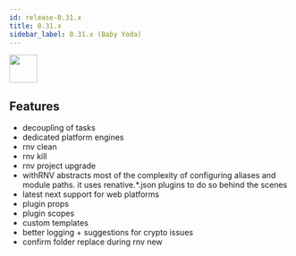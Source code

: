 ```yaml
---
id: release-0.31.x
title: 0.31.x
sidebar_label: 0.31.x (Baby Yoda)
---
```


<img src="https://renative.org/img/ic_notes.png" width=50 height=50 />

## Features

- decoupling of tasks
- dedicated platform engines
- rnv clean
- rnv kill
- rnv project upgrade
- withRNV abstracts most of the complexity of configuring aliases and module paths. it uses renative.*.json plugins to do so behind the scenes
- latest next support for web platforms
- plugin props
- plugin scopes
- custom templates
- better logging + suggestions for crypto issues
- confirm folder replace during rnv new
